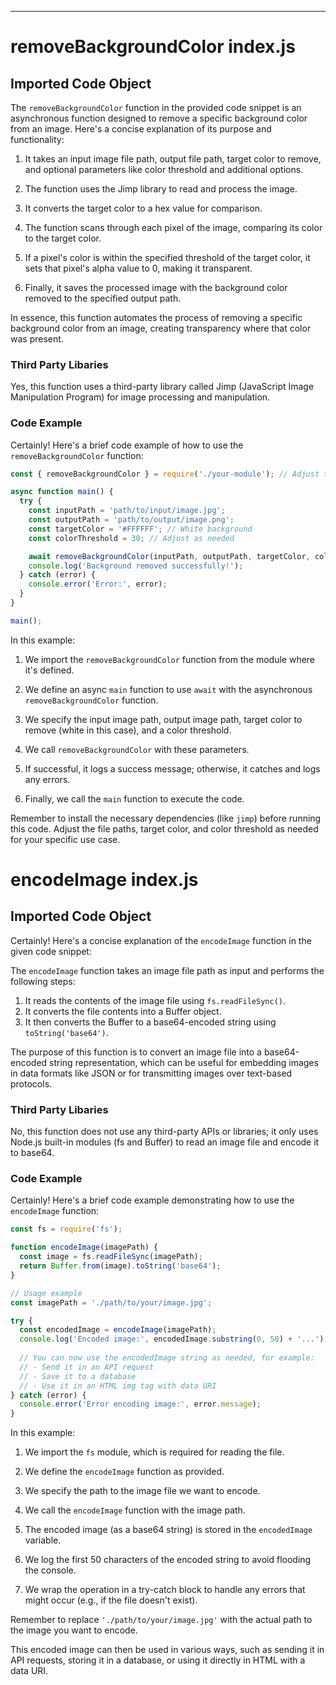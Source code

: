 

  

  

  

  

  

  

  

  

  

  

  

  

  

  

  

  

  

  

  

  

  

  

  

  

  

  

  

  

  

  

---
# removeBackgroundColor index.js
## Imported Code Object
The `removeBackgroundColor` function in the provided code snippet is an asynchronous function designed to remove a specific background color from an image. Here's a concise explanation of its purpose and functionality:

1. It takes an input image file path, output file path, target color to remove, and optional parameters like color threshold and additional options.

2. The function uses the Jimp library to read and process the image.

3. It converts the target color to a hex value for comparison.

4. The function scans through each pixel of the image, comparing its color to the target color.

5. If a pixel's color is within the specified threshold of the target color, it sets that pixel's alpha value to 0, making it transparent.

6. Finally, it saves the processed image with the background color removed to the specified output path.

In essence, this function automates the process of removing a specific background color from an image, creating transparency where that color was present.

### Third Party Libaries

Yes, this function uses a third-party library called Jimp (JavaScript Image Manipulation Program) for image processing and manipulation.

### Code Example

Certainly! Here's a brief code example of how to use the `removeBackgroundColor` function:

```javascript
const { removeBackgroundColor } = require('./your-module'); // Adjust the path as needed

async function main() {
  try {
    const inputPath = 'path/to/input/image.jpg';
    const outputPath = 'path/to/output/image.png';
    const targetColor = '#FFFFFF'; // White background
    const colorThreshold = 30; // Adjust as needed

    await removeBackgroundColor(inputPath, outputPath, targetColor, colorThreshold);
    console.log('Background removed successfully!');
  } catch (error) {
    console.error('Error:', error);
  }
}

main();
```

In this example:

1. We import the `removeBackgroundColor` function from the module where it's defined.

2. We define an async `main` function to use `await` with the asynchronous `removeBackgroundColor` function.

3. We specify the input image path, output image path, target color to remove (white in this case), and a color threshold.

4. We call `removeBackgroundColor` with these parameters.

5. If successful, it logs a success message; otherwise, it catches and logs any errors.

6. Finally, we call the `main` function to execute the code.

Remember to install the necessary dependencies (like `jimp`) before running this code. Adjust the file paths, target color, and color threshold as needed for your specific use case.

# encodeImage index.js
## Imported Code Object
Certainly! Here's a concise explanation of the `encodeImage` function in the given code snippet:

The `encodeImage` function takes an image file path as input and performs the following steps:

1. It reads the contents of the image file using `fs.readFileSync()`.
2. It converts the file contents into a Buffer object.
3. It then converts the Buffer to a base64-encoded string using `toString('base64')`.

The purpose of this function is to convert an image file into a base64-encoded string representation, which can be useful for embedding images in data formats like JSON or for transmitting images over text-based protocols.

### Third Party Libaries

No, this function does not use any third-party APIs or libraries; it only uses Node.js built-in modules (fs and Buffer) to read an image file and encode it to base64.

### Code Example

Certainly! Here's a brief code example demonstrating how to use the `encodeImage` function:

```javascript
const fs = require('fs');

function encodeImage(imagePath) {
  const image = fs.readFileSync(imagePath);
  return Buffer.from(image).toString('base64');
}

// Usage example
const imagePath = './path/to/your/image.jpg';

try {
  const encodedImage = encodeImage(imagePath);
  console.log('Encoded image:', encodedImage.substring(0, 50) + '...'); // Print first 50 characters
  
  // You can now use the encodedImage string as needed, for example:
  // - Send it in an API request
  // - Save it to a database
  // - Use it in an HTML img tag with data URI
} catch (error) {
  console.error('Error encoding image:', error.message);
}
```

In this example:

1. We import the `fs` module, which is required for reading the file.

2. We define the `encodeImage` function as provided.

3. We specify the path to the image file we want to encode.

4. We call the `encodeImage` function with the image path.

5. The encoded image (as a base64 string) is stored in the `encodedImage` variable.

6. We log the first 50 characters of the encoded string to avoid flooding the console.

7. We wrap the operation in a try-catch block to handle any errors that might occur (e.g., if the file doesn't exist).

Remember to replace `'./path/to/your/image.jpg'` with the actual path to the image you want to encode.

This encoded image can then be used in various ways, such as sending it in API requests, storing it in a database, or using it directly in HTML with a data URI.


  

  

  